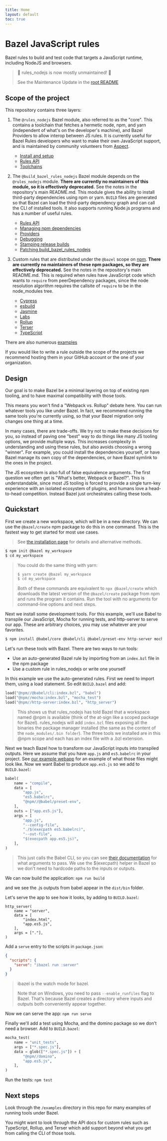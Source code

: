 ```yaml
---
title: Home
layout: default
toc: true
---
```


# Bazel JavaScript rules

Bazel rules to build and test code that targets a JavaScript runtime, including NodeJS and browsers.

> 🚨 rules_nodejs is now mostly unmaintained! 🚨
>
> See the Maintenance Update in the [root README](https://github.com/bazelbuild/rules_nodejs#maintenance-update)

## Scope of the project

This repository contains three layers:

1. The `@rules_nodejs` Bazel module, also referred to as the "core".
This contains a toolchain that fetches a hermetic node, npm, and yarn (independent of what's on the developer's machine),
and Bazel Providers to allow interop between JS rules.
It is currently useful for Bazel Rules developers who want to make their own JavaScript support, and
is maintained by community volunteers from [Aspect](https://aspect.dev).
    - [Install and setup](install.md)
    - [Rules API](Core.md)
    - [Toolchains](Toolchains.md)

2. The `@build_bazel_rules_nodejs` Bazel module depends on the `@rules_nodejs` module.
**There are currently no maintainers of this module, so it is effectively deprecated.**
See the notes in the repository's main README.md.
This module gives the ability to install third-party dependencies using npm or yarn.
`BUILD` files are generated so that Bazel can load the third-party dependency graph and can call the CLI of installed tools.
It also supports running Node.js programs and has a number of useful rules.
    - [Rules API](Built-ins.md)
    - [Managing npm dependencies](dependencies.md)
    - [Providers](Providers.md)
    - [Debugging](debugging.md)
    - [Stamping release builds](stamping.md)
    - [Patching build_bazel_rules_nodejs](changing-rules.md)

3. Custom rules that are distributed under the `@bazel` scope on [npm](http://npmjs.com/~bazel).
    **There are currently no maintainers of these npm packages, so they are effectively deprecated.**
    See the notes in the repository's main README.md.
    This is required when rules have JavaScript code which wants to `require` from peerDependency packages,
    since the node resolution algorithm requires the callsite of `require` to be in the node_modules tree.
    
    - [Cypress](Cypress.md)
    - [esbuild](esbuild.md)
    - [Jasmine](Jasmine.md)
    - [Labs](Labs.md)
    - [Rollup](Rollup.md)
    - [Terser](Terser.md)
    - [TypeScript](TypeScript.md)

There are also numerous [examples](examples.md)

If you would like to write a rule outside the scope of the projects we recommend hosting them in your GitHub account or the one of your organization.

## Design

Our goal is to make Bazel be a minimal layering on top of existing npm tooling, and to have maximal compatibility with those tools.

This means you won't find a "Webpack vs. Rollup" debate here. You can run whatever tools you like under Bazel. In fact, we recommend running the same tools you're currently using, so that your Bazel migration only changes one thing at a time.

In many cases, there are trade-offs. We try not to make these decisions for you, so instead of paving one "best" way to do things like many JS tooling options, we provide multiple ways. This increases complexity in understanding and using these rules, but also avoids choosing a wrong "winner". For example, you could install the dependencies yourself, or have Bazel manage its own copy of the dependencies, or have Bazel symlink to the ones in the project.

The JS ecosystem is also full of false equivalence arguments. The first question we often get is "What's better, Webpack or Bazel?".
This is understandable, since most JS tooling is forced to provide a single turn-key experience with an isolated ecosystem of plugins, and humans love a head-to-head competition.
Instead Bazel just orchestrates calling these tools.

## Quickstart

First we create a new workspace, which will be in a new directory.
We can use the `@bazel/create` npm package to do this in one command.
This is the fastest way to get started for most use cases.

> See [the installation page](install.html) for details and alternative methods.

```sh
$ npm init @bazel my_workspace
$ cd my_workspace
```

> You could do the same thing with yarn:
> ```sh
> $ yarn create @bazel my_workspace
> $ cd my_workspace
> ```
> Both of these commands are equivalent to `npx @bazel/create` which downloads the latest version of the `@bazel/create` package from npm and runs the program it contains.
> Run the tool with no arguments for command-line options and next steps.

Next we install some development tools.
For this example, we'll use Babel to transpile our JavaScript, Mocha for running tests, and http-server to serve our app.
These are arbitrary choices, you may use whatever are your favorites.  

```sh
$ npm install @babel/core @babel/cli @babel/preset-env http-server mocha domino
```

Let's run these tools with Bazel. There are two ways to run tools:

- Use an auto-generated Bazel rule by importing from an `index.bzl` file in the npm package
- Use a custom rule in rules_nodejs or write one yourself

In this example we use the auto-generated rules.
First we need to import them, using a load statement.
So edit `BUILD.bazel` and add:

```python
load("@npm//@babel/cli:index.bzl", "babel")
load("@npm//mocha:index.bzl", "mocha_test")
load("@npm//http-server:index.bzl", "http_server")
```

> This shows us that rules_nodejs has told Bazel that a workspace named @npm is available
> (think of the at-sign like a scoped package for Bazel).
> rules_nodejs will add `index.bzl` files exposing all the binaries the package manager installed
> (the same as the content of the `node_modules/.bin folder`).
> The three tools we installed are in this @npm scope and each has an index file with a .bzl extension.

Next we teach Bazel how to transform our JavaScript inputs into transpiled outputs.
Here we assume that you have `app.js` and `es5.babelrc` in your project. See [our example webapp](https://github.com/bazelbuild/rules_nodejs/tree/1.4.0/examples/webapp) for an example of what those files might look like.
Now we want Babel to produce `app.es5.js` so we add to `BUILD.bazel`:

```python
babel(
    name = "compile",
    data = [
        "app.js",
        "es5.babelrc",
        "@npm//@babel/preset-env",
    ],
    outs = ["app.es5.js"],
    args = [
        "app.js",
        "--config-file",
        "./$(execpath es5.babelrc)",
        "--out-file",
        "$(execpath app.es5.js)",
    ],
)
```

> This just calls the Babel CLI, so you can see [their documentation](https://babeljs.io/docs/en/babel-cli) for what arguments to pass.
> We use the $(execpath) helper in Bazel so we don't need to hardcode paths to the inputs or outputs.

We can now build the application: `npm run build`

and we see the .js outputs from babel appear in the `dist/bin` folder.

Let's serve the app to see how it looks, by adding to `BUILD.bazel`:

```
http_server(
    name = "server",
    data = [
        "index.html",
        "app.es5.js",
    ],
    args = ["."],
)
```

Add a `serve` entry to the scripts in `package.json`:

```json
{
  "scripts": {
    "serve": "ibazel run :server"
  }
}
```

> ibazel is the watch mode for bazel.
>
> Note that on Windows, you need to pass `--enable_runfiles` flag to Bazel.
> That's because Bazel creates a directory where inputs and outputs both conveniently appear together.

Now we can serve the app: `npm run serve`

Finally we'll add a test using Mocha, and the domino package so we don't need a browser. Add to `BUILD.bazel`:

```python
mocha_test(
    name = "unit_tests",
    args = ["*.spec.js"],
    data = glob(["*.spec.js"]) + [
        "@npm//domino",
        "app.es5.js",
    ],
)
```

Run the tests: `npm test`

## Next steps

Look through the `/examples` directory in this repo for many examples of running tools under Bazel.

You might want to look through the API docs for custom rules such as TypeScript, Rollup, and Terser which add support beyond what you get from calling the CLI of those tools.
